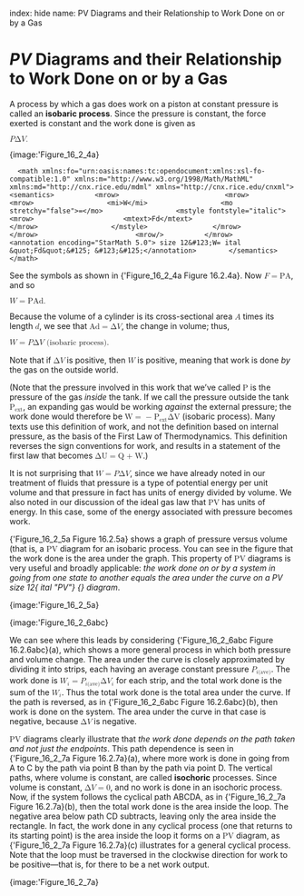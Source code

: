 index: hide
name: PV  Diagrams and their Relationship to Work Done on or by a Gas

#  *PV*  Diagrams and their Relationship to Work Done on or by a Gas

A process by which a gas does work on a piston at constant pressure is called an  **isobaric process**. Since the pressure is constant, the force exerted is constant and the work done is given as

<math xmlns:fo="urn:oasis:names:tc:opendocument:xmlns:xsl-fo-compatible:1.0" xmlns:m="http://www.w3.org/1998/Math/MathML" xmlns:md="http://cnx.rice.edu/mdml" xmlns="http://cnx.rice.edu/cnxml"><semantics><mrow><mml:mrow xmlns:mml="http://www.w3.org/1998/Math/MathML"><mrow><mi fontstyle="italic">P</mi><mn>Δ</mn><mi>V</mi></mrow><mrow><mtext>.</mtext></mrow></mml:mrow><mrow/></mrow><annotation encoding="StarMath 5.0"> size 12&#123;PΔV&#125; &#123;&#125;</annotation></semantics></math>


{image:'Figure_16_2_4a}
        

      <math xmlns:fo="urn:oasis:names:tc:opendocument:xmlns:xsl-fo-compatible:1.0" xmlns:m="http://www.w3.org/1998/Math/MathML" xmlns:md="http://cnx.rice.edu/mdml" xmlns="http://cnx.rice.edu/cnxml">        <semantics>          <mrow>                          <mrow>                <mrow>                  <mi>W</mi>                  <mo stretchy="false">=</mo>                  <mstyle fontstyle="italic">                    <mrow>                      <mtext>Fd</mtext>                    </mrow>                  </mstyle>                </mrow>              </mrow>                        <mrow/>          </mrow>          <annotation encoding="StarMath 5.0"> size 12&#123;W= ital &quot;Fd&quot;&#125; &#123;&#125;</annotation>        </semantics>      </math>     

See the symbols as shown in {'Figure_16_2_4a Figure 16.2.4a}. Now <math xmlns:fo="urn:oasis:names:tc:opendocument:xmlns:xsl-fo-compatible:1.0" xmlns:m="http://www.w3.org/1998/Math/MathML" xmlns:md="http://cnx.rice.edu/mdml" xmlns="http://cnx.rice.edu/cnxml"><semantics><mrow><mrow><mrow><mi>F</mi><mo stretchy="false">=</mo><mstyle fontstyle="italic"><mrow><mtext>PA</mtext></mrow></mstyle></mrow></mrow><mrow/></mrow><annotation encoding="StarMath 5.0"> size 12&#123;F= ital &quot;PA&quot;&#125; &#123;&#125;</annotation></semantics></math>, and so

<math xmlns:fo="urn:oasis:names:tc:opendocument:xmlns:xsl-fo-compatible:1.0" xmlns:m="http://www.w3.org/1998/Math/MathML" xmlns:md="http://cnx.rice.edu/mdml" xmlns="http://cnx.rice.edu/cnxml"><semantics><mrow><mml:mrow xmlns:mml="http://www.w3.org/1998/Math/MathML"><mrow><mrow><mi>W</mi><mo stretchy="false">=</mo><mstyle fontstyle="italic"><mrow><mtext>PAd</mtext></mrow></mstyle></mrow></mrow><mrow><mtext>.</mtext></mrow></mml:mrow><mrow/></mrow><annotation encoding="StarMath 5.0"> size 12&#123;W= ital &quot;PAd&quot;&#125; &#123;&#125;</annotation></semantics></math>

Because the volume of a cylinder is its cross-sectional area <math xmlns:fo="urn:oasis:names:tc:opendocument:xmlns:xsl-fo-compatible:1.0" xmlns:m="http://www.w3.org/1998/Math/MathML" xmlns:md="http://cnx.rice.edu/mdml" xmlns="http://cnx.rice.edu/cnxml"><semantics><mrow><mrow><mi>A</mi></mrow><mrow/></mrow><annotation encoding="StarMath 5.0"> size 12&#123;A&#125; &#123;&#125;</annotation></semantics></math> times its length <math xmlns:fo="urn:oasis:names:tc:opendocument:xmlns:xsl-fo-compatible:1.0" xmlns:m="http://www.w3.org/1998/Math/MathML" xmlns:md="http://cnx.rice.edu/mdml" xmlns="http://cnx.rice.edu/cnxml"><semantics><mrow><mrow><mi>d</mi></mrow><mrow/></mrow><annotation encoding="StarMath 5.0"> size 12&#123;d&#125; &#123;&#125;</annotation></semantics></math>, we see that <math xmlns:fo="urn:oasis:names:tc:opendocument:xmlns:xsl-fo-compatible:1.0" xmlns:m="http://www.w3.org/1998/Math/MathML" xmlns:md="http://cnx.rice.edu/mdml" xmlns="http://cnx.rice.edu/cnxml"><semantics><mrow><mrow><mrow><mstyle fontstyle="italic"><mrow><mtext>Ad</mtext></mrow></mstyle><mo stretchy="false">=</mo><mn>Δ</mn><mi>V</mi></mrow></mrow><mrow/></mrow><annotation encoding="StarMath 5.0"> size 12&#123; ital &quot;Ad&quot;=ΔV&#125; &#123;&#125;</annotation></semantics></math>, the change in volume; thus,

<math xmlns:fo="urn:oasis:names:tc:opendocument:xmlns:xsl-fo-compatible:1.0" xmlns:m="http://www.w3.org/1998/Math/MathML" xmlns:md="http://cnx.rice.edu/mdml" xmlns="http://cnx.rice.edu/cnxml"><semantics><mrow><mml:mrow xmlns:mml="http://www.w3.org/1998/Math/MathML"><mrow><mrow><mi>W</mi><mo stretchy="false">=</mo><mi fontstyle="italic">P</mi><mn>Δ</mn><mi>V</mi></mrow></mrow><mrow><mtext> (isobaric process).</mtext></mrow></mml:mrow><mrow/></mrow><annotation encoding="StarMath 5.0"> size 12&#123;W=PΔV&#125; &#123;&#125;</annotation></semantics></math>

Note that if <math xmlns:fo="urn:oasis:names:tc:opendocument:xmlns:xsl-fo-compatible:1.0" xmlns:m="http://www.w3.org/1998/Math/MathML" xmlns:md="http://cnx.rice.edu/mdml" xmlns="http://cnx.rice.edu/cnxml"><semantics><mrow><mrow><mn>Δ</mn><mi>V</mi></mrow><mrow/></mrow><annotation encoding="StarMath 5.0"> size 12&#123;ΔV&#125; &#123;&#125;</annotation></semantics></math> is positive, then <math xmlns:fo="urn:oasis:names:tc:opendocument:xmlns:xsl-fo-compatible:1.0" xmlns:m="http://www.w3.org/1998/Math/MathML" xmlns:md="http://cnx.rice.edu/mdml" xmlns="http://cnx.rice.edu/cnxml"><semantics><mrow><mrow><mi>W</mi></mrow><mrow/></mrow><annotation encoding="StarMath 5.0"> size 12&#123;W&#125; &#123;&#125;</annotation></semantics></math> is positive, meaning that work is done  *by* the gas on the outside world.

(Note that the pressure involved in this work that we’ve called    <math xmlns:q="http://cnx.rice.edu/qml/1.0" xmlns:fo="urn:oasis:names:tc:opendocument:xmlns:xsl-fo-compatible:1.0" xmlns:m="http://www.w3.org/1998/Math/MathML" xmlns:md="http://cnx.rice.edu/mdml" xmlns="http://cnx.rice.edu/cnxml">    <semantics>     <mrow>      <mstyle>       <mrow>        <mrow>         <mi>P         </mi>        </mrow>       </mrow>      </mstyle>      <mrow/>     </mrow>     <annotation encoding="StarMath 5.0">size 12&#123;P&#125; &#123;&#125;     </annotation>    </semantics>   </math> is the pressure of the gas  *inside* the tank.  If we call the pressure outside the tank     <math xmlns:q="http://cnx.rice.edu/qml/1.0" xmlns:fo="urn:oasis:names:tc:opendocument:xmlns:xsl-fo-compatible:1.0" xmlns:m="http://www.w3.org/1998/Math/MathML" xmlns:md="http://cnx.rice.edu/mdml" xmlns="http://cnx.rice.edu/cnxml">    <semantics>     <mrow>      <mstyle>       <mrow>        <mrow>         <msub>          <mi>P          </mi>          <mrow>           <mstyle>            <mrow>             <mrow>              <mtext>ext              </mtext>             </mrow>            </mrow>           </mstyle>          </mrow>         </msub>        </mrow>       </mrow>      </mstyle>      <mrow/>     </mrow>     <annotation encoding="StarMath 5.0">size 12&#123;P rSub &#123; size 8&#123;&quot;ext&quot;&#125; &#125; &#125; &#123;&#125;     </annotation>    </semantics>   </math>, an expanding gas would be working  *against* the external pressure; the work done would therefore be    <math xmlns:q="http://cnx.rice.edu/qml/1.0" xmlns:fo="urn:oasis:names:tc:opendocument:xmlns:xsl-fo-compatible:1.0" xmlns:m="http://www.w3.org/1998/Math/MathML" xmlns:md="http://cnx.rice.edu/mdml" xmlns="http://cnx.rice.edu/cnxml">    <semantics>     <mrow>      <mstyle>       <mrow>        <mrow>         <mrow>          <mi>W          </mi>          <mo stretchy="false">=          </mo>          <mrow>           <mo stretchy="false">−           </mo>           <msub>            <mi>P            </mi>            <mrow>             <mstyle>              <mrow>               <mrow>                <mtext>ext                </mtext>               </mrow>              </mrow>             </mstyle>            </mrow>           </msub>          </mrow>         </mrow>         <mtext>Δ         </mtext>         <mi mathvariant="italic">V         </mi>        </mrow>       </mrow>      </mstyle>      <mrow/>     </mrow>     <annotation encoding="StarMath 5.0">size 12&#123;W= - P rSub &#123; size 8&#123;&quot;ext&quot;&#125; &#125; ΔV&#125; &#123;&#125;     </annotation>    </semantics>   </math>  (isobaric process). Many texts use this definition of work, and not the definition based on internal pressure, as the basis of the First Law of Thermodynamics.  This definition reverses the sign conventions for work, and results in a statement of the first law that becomes  <math xmlns:q="http://cnx.rice.edu/qml/1.0" xmlns:fo="urn:oasis:names:tc:opendocument:xmlns:xsl-fo-compatible:1.0" xmlns:m="http://www.w3.org/1998/Math/MathML" xmlns:md="http://cnx.rice.edu/mdml" xmlns="http://cnx.rice.edu/cnxml">    <semantics>     <mrow>      <mstyle>       <mrow>        <mrow>         <mrow><mtext>Δ</mtext>          <mi mathvariant="italic">U          </mi>          <mo stretchy="false">=          </mo>          <mrow>           <mi>Q           </mi>           <mo stretchy="false">+           </mo>           <mi>W           </mi>          </mrow>         </mrow>        </mrow>       </mrow>      </mstyle>      <mrow/>     </mrow>     <annotation encoding="StarMath 5.0">size 12&#123;ΔU=Q+W&#125; &#123;&#125;     </annotation>    </semantics>   </math>.)

It is not surprising that <math xmlns:fo="urn:oasis:names:tc:opendocument:xmlns:xsl-fo-compatible:1.0" xmlns:m="http://www.w3.org/1998/Math/MathML" xmlns:md="http://cnx.rice.edu/mdml" xmlns="http://cnx.rice.edu/cnxml"><semantics><mrow><mrow><mrow><mi>W</mi><mo stretchy="false">=</mo><mi fontstyle="italic">P</mi><mn>Δ</mn><mi>V</mi></mrow></mrow><mrow/></mrow><annotation encoding="StarMath 5.0"> size 12&#123;W=PΔV&#125; &#123;&#125;</annotation></semantics></math>, since we have already noted in our treatment of fluids that pressure is a type of potential energy per unit volume and that pressure in fact has units of energy divided by volume. We also noted in our discussion of the ideal gas law that <math xmlns:fo="urn:oasis:names:tc:opendocument:xmlns:xsl-fo-compatible:1.0" xmlns:m="http://www.w3.org/1998/Math/MathML" xmlns:md="http://cnx.rice.edu/mdml" xmlns="http://cnx.rice.edu/cnxml"><semantics><mrow><mrow><mstyle fontstyle="italic"><mrow><mtext>PV</mtext></mrow></mstyle></mrow><mrow/></mrow><annotation encoding="StarMath 5.0"> size 12&#123; ital &quot;PV&quot;&#125; &#123;&#125;</annotation></semantics></math> has units of energy. In this case, some of the energy associated with pressure becomes work.

{'Figure_16_2_5a Figure 16.2.5a} shows a graph of pressure versus volume (that is, a <math xmlns:fo="urn:oasis:names:tc:opendocument:xmlns:xsl-fo-compatible:1.0" xmlns:m="http://www.w3.org/1998/Math/MathML" xmlns:md="http://cnx.rice.edu/mdml" xmlns="http://cnx.rice.edu/cnxml"><semantics><mrow><mrow><mstyle fontstyle="italic"><mrow><mtext>PV</mtext></mrow></mstyle></mrow><mrow/></mrow><annotation encoding="StarMath 5.0"> size 12&#123; ital &quot;PV&quot;&#125; &#123;&#125;</annotation></semantics></math> diagram for an isobaric process. You can see in the figure that the work done is the area under the graph. This property of <math xmlns:fo="urn:oasis:names:tc:opendocument:xmlns:xsl-fo-compatible:1.0" xmlns:m="http://www.w3.org/1998/Math/MathML" xmlns:md="http://cnx.rice.edu/mdml" xmlns="http://cnx.rice.edu/cnxml"><semantics><mrow><mrow><mstyle fontstyle="italic"><mrow><mtext>PV</mtext></mrow></mstyle></mrow><mrow/></mrow><annotation encoding="StarMath 5.0"> size 12&#123; ital &quot;PV&quot;&#125; &#123;&#125;</annotation></semantics></math> diagrams is very useful and broadly applicable:  *the work done on or by a system in going from one state to another equals the area under the curve on a PV size 12&#123; ital "PV"&#125; &#123;&#125; diagram*.


{image:'Figure_16_2_5a}
        


{image:'Figure_16_2_6abc}
        

We can see where this leads by considering {'Figure_16_2_6abc Figure 16.2.6abc}(a), which shows a more general process in which both pressure and volume change. The area under the curve is closely approximated by dividing it into strips, each having an average constant pressure <math xmlns:q="http://cnx.rice.edu/qml/1.0" xmlns:fo="urn:oasis:names:tc:opendocument:xmlns:xsl-fo-compatible:1.0" xmlns:m="http://www.w3.org/1998/Math/MathML" xmlns:md="http://cnx.rice.edu/mdml" xmlns="http://cnx.rice.edu/cnxml"><semantics><mrow><mrow><msub><mi>P</mi><mrow><mrow><mi>i</mi><mo stretchy="false">(</mo><mtext>ave</mtext><mo stretchy="false">)</mo></mrow></mrow></msub></mrow><mrow/></mrow><annotation encoding="StarMath 5.0"> size 12&#123;P rSub &#123; size 8&#123;i \( &quot;ave&quot; \) &#125; &#125; &#125; &#123;&#125;</annotation></semantics></math>. The work done is <math xmlns:q="http://cnx.rice.edu/qml/1.0" xmlns:fo="urn:oasis:names:tc:opendocument:xmlns:xsl-fo-compatible:1.0" xmlns:m="http://www.w3.org/1998/Math/MathML" xmlns:md="http://cnx.rice.edu/mdml" xmlns="http://cnx.rice.edu/cnxml"><semantics><mrow><mrow><mrow><mrow><msub><mi>W</mi><mrow><mi>i</mi></mrow></msub><mo stretchy="false">=</mo><msub><mi>P</mi><mrow><mrow><mi>i</mi><mo stretchy="false">(</mo><mtext>ave</mtext><mo stretchy="false">)</mo></mrow></mrow></msub></mrow><mn>Δ</mn><msub><mi>V</mi><mrow><mi>i</mi></mrow></msub></mrow></mrow><mrow/></mrow><annotation encoding="StarMath 5.0"> size 12&#123;W rSub &#123; size 8&#123;i&#125; &#125; =P rSub &#123; size 8&#123;i \( &quot;ave&quot; \) &#125; &#125; DV rSub &#123; size 8&#123;i&#125; &#125; &#125; &#123;&#125;</annotation></semantics></math> for each strip, and the total work done is the sum of the <math xmlns:q="http://cnx.rice.edu/qml/1.0" xmlns:fo="urn:oasis:names:tc:opendocument:xmlns:xsl-fo-compatible:1.0" xmlns:m="http://www.w3.org/1998/Math/MathML" xmlns:md="http://cnx.rice.edu/mdml" xmlns="http://cnx.rice.edu/cnxml"><semantics><mrow><mrow><msub><mi>W</mi><mrow><mi>i</mi></mrow></msub></mrow><mrow/></mrow><annotation encoding="StarMath 5.0"> size 12&#123;W rSub &#123; size 8&#123;i&#125; &#125; &#125; &#123;&#125;</annotation></semantics></math>. Thus the total work done is the total area under the curve. If the path is reversed, as in {'Figure_16_2_6abc Figure 16.2.6abc}(b), then work is done on the system. The area under the curve in that case is negative, because <math xmlns:q="http://cnx.rice.edu/qml/1.0" xmlns:fo="urn:oasis:names:tc:opendocument:xmlns:xsl-fo-compatible:1.0" xmlns:m="http://www.w3.org/1998/Math/MathML" xmlns:md="http://cnx.rice.edu/mdml" xmlns="http://cnx.rice.edu/cnxml"><semantics><mrow><mrow><mn>Δ</mn><mi>V</mi></mrow><mrow/></mrow><annotation encoding="StarMath 5.0"> size 12&#123;ΔV&#125; &#123;&#125;</annotation></semantics></math> is negative.

<math xmlns:q="http://cnx.rice.edu/qml/1.0" xmlns:fo="urn:oasis:names:tc:opendocument:xmlns:xsl-fo-compatible:1.0" xmlns:m="http://www.w3.org/1998/Math/MathML" xmlns:md="http://cnx.rice.edu/mdml" xmlns="http://cnx.rice.edu/cnxml"><semantics><mrow><mrow><mstyle fontstyle="italic"><mrow><mtext>PV</mtext></mrow></mstyle></mrow><mrow/></mrow><annotation encoding="StarMath 5.0"> size 12&#123; ital &quot;PV&quot;&#125; &#123;&#125;</annotation></semantics></math> diagrams clearly illustrate that  *the work done depends on the path taken and not just the endpoints*. This path dependence is seen in {'Figure_16_2_7a Figure 16.2.7a}(a), where more work is done in going from A to C by the path via point B than by the path via point D. The vertical paths, where volume is constant, are called  **isochoric** processes. Since volume is constant, <math xmlns:q="http://cnx.rice.edu/qml/1.0" xmlns:fo="urn:oasis:names:tc:opendocument:xmlns:xsl-fo-compatible:1.0" xmlns:m="http://www.w3.org/1998/Math/MathML" xmlns:md="http://cnx.rice.edu/mdml" xmlns="http://cnx.rice.edu/cnxml"><semantics><mrow><mrow><mrow><mn>Δ</mn><mi>V</mi><mo stretchy="false">=</mo><mn>0</mn></mrow></mrow><mrow/></mrow><annotation encoding="StarMath 5.0"> size 12&#123;ΔV=0&#125; &#123;&#125;</annotation></semantics></math>, and no work is done in an isochoric process. Now, if the system follows the cyclical path ABCDA, as in {'Figure_16_2_7a Figure 16.2.7a}(b), then the total work done is the area inside the loop. The negative area below path CD subtracts, leaving only the area inside the rectangle. In fact, the work done in any cyclical process (one that returns to its starting point) is the area inside the loop it forms on a <math xmlns:q="http://cnx.rice.edu/qml/1.0" xmlns:fo="urn:oasis:names:tc:opendocument:xmlns:xsl-fo-compatible:1.0" xmlns:m="http://www.w3.org/1998/Math/MathML" xmlns:md="http://cnx.rice.edu/mdml" xmlns="http://cnx.rice.edu/cnxml"><semantics><mrow><mrow><mstyle fontstyle="italic"><mrow><mtext>PV</mtext></mrow></mstyle></mrow><mrow/></mrow><annotation encoding="StarMath 5.0"> size 12&#123; ital &quot;PV&quot;&#125; &#123;&#125;</annotation></semantics></math> diagram, as {'Figure_16_2_7a Figure 16.2.7a}(c) illustrates for a general cyclical process. Note that the loop must be traversed in the clockwise direction for work to be positive—that is, for there to be a net work output.


{image:'Figure_16_2_7a}
        
